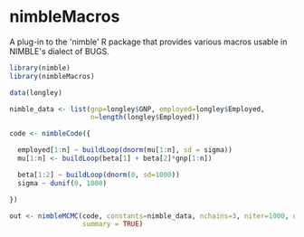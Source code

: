 # nimbleMacros

A plug-in to the 'nimble' R package that provides various macros usable in NIMBLE's dialect of BUGS.

``` r
library(nimble)
library(nimbleMacros)

data(longley)

nimble_data <- list(gnp=longley$GNP, employed=longley$Employed,
                    n=length(longley$Employed))

code <- nimbleCode({

  employed[1:n] ~ buildLoop(dnorm(mu[1:n], sd = sigma))
  mu[1:n] <- buildLoop(beta[1] + beta[2]*gnp[1:n])

  beta[1:2] ~ buildLoop(dnorm(0, sd=1000))
  sigma ~ dunif(0, 1000)

})

out <- nimbleMCMC(code, constants=nimble_data, nchains=3, niter=1000, nburnin=500,
                  summary = TRUE)
```

